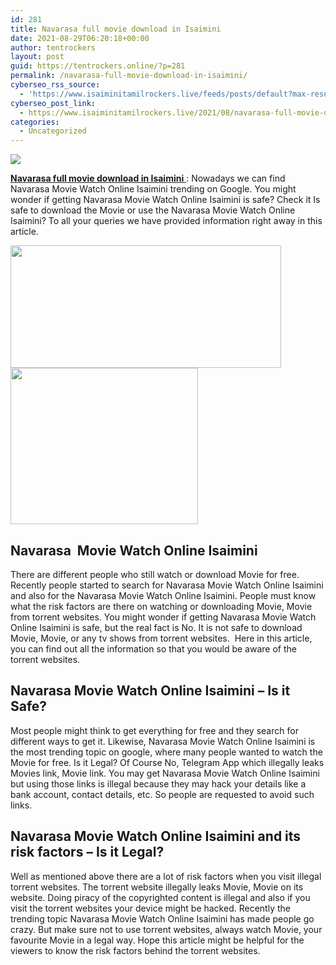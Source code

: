```yaml
---
id: 281
title: Navarasa full movie download in Isaimini
date: 2021-08-29T06:20:18+00:00
author: tentrockers
layout: post
guid: https://tentrockers.online/?p=281
permalink: /navarasa-full-movie-download-in-isaimini/
cyberseo_rss_source:
  - 'https://www.isaiminitamilrockers.live/feeds/posts/default?max-results=150&start-index=1'
cyberseo_post_link:
  - https://www.isaiminitamilrockers.live/2021/08/navarasa-full-movie-download-in-isaimini_6.html
categories:
  - Uncategorized
---
```

<div class="media_block">
  <img src="https://1.bp.blogspot.com/-6-iTZ8Lkb2U/YQzHyQHBNhI/AAAAAAAABGQ/HsS6wuDu4G4SLyoBYxYC5-wk5hNg8aaUwCLcBGAsYHQ/s72-w433-h196-c/navarasa%2B%25281%2529.jpg" class="media_thumbnail" />
</div>

<meta content="Navarasa full movie download in Isaimini &nbsp; : Nowadays we can find Navarasa Movie Watch Online Isaimini trending on Google. You might wonder ..." name="twitter:description" />

  


<center>
</center>

[**Navarasa full movie download in Isaimini**&nbsp;](https://www.tamilrockerz.online/navarasa-full-movie-download-in-tamilrockers/): Nowadays we can find Navarasa Movie Watch Online Isaimini trending on Google. You might wonder if getting Navarasa Movie Watch Online Isaimini is safe? Check it Is safe to download the Movie or use the Navarasa Movie Watch Online Isaimini? To all your queries we have provided information right away in this article.

<div class="separator">
  <a href="https://1.bp.blogspot.com/-6-iTZ8Lkb2U/YQzHyQHBNhI/AAAAAAAABGQ/HsS6wuDu4G4SLyoBYxYC5-wk5hNg8aaUwCLcBGAsYHQ/s809/navarasa%2B%25281%2529.jpg" imageanchor="1"><img loading="lazy" border="0" data-original-height="420" data-original-width="809" height="196" src="https://1.bp.blogspot.com/-6-iTZ8Lkb2U/YQzHyQHBNhI/AAAAAAAABGQ/HsS6wuDu4G4SLyoBYxYC5-wk5hNg8aaUwCLcBGAsYHQ/w433-h196/navarasa%2B%25281%2529.jpg" width="433" /></a>
</div>



<div class="separator">
  <a href="https://www.tamilrockerz.online/navarasa-full-movie-download-in-tamilrockers/" imageanchor="1"><img loading="lazy" border="0" data-original-height="250" data-original-width="300" height="250" src="https://1.bp.blogspot.com/-nfbzYVobUik/YMlpOerzdgI/AAAAAAAAA3Y/aAupsOUs_WMY6Lv7R1OtZhI6OqaRh-YAwCPcBGAYYCw/s0/e854879156f0849f3d27a89db88ed039.png" width="300" /></a>
</div>



## **Navarasa&nbsp; Movie Watch Online Isaimini**

There are different people who still watch or download Movie for free. Recently people started to search for Navarasa Movie Watch Online Isaimini and also for the Navarasa Movie Watch Online Isaimini. People must know what the risk factors are there on watching or downloading Movie, Movie from torrent websites. You might wonder if getting Navarasa Movie Watch Online Isaimini is safe, but the real fact is No. It is not safe to download Movie, Movie, or any tv shows from torrent websites.&nbsp; Here in this article, you can find out all the information so that you would be aware of the torrent websites.

## **Navarasa Movie Watch Online Isaimini** **&#8211;** <span>Is it Safe?</span>

Most people might think to get everything for free and they search for different ways to get it. Likewise, Navarasa Movie Watch Online Isaimini is the most trending topic on google, where many people wanted to watch the Movie for free. Is it Legal? Of Course No, Telegram App which illegally leaks Movies link, Movie link. You may get Navarasa Movie Watch Online Isaimini but using those links is illegal because they may hack your details like a bank account, contact details, etc. So people are requested to avoid such links.

## **Navarasa Movie Watch Online Isaimini and its risk factors** **&#8211; Is it Legal?**

Well as mentioned above there are a lot of risk factors when you visit illegal torrent websites. The torrent website illegally leaks Movie, Movie on its website. Doing piracy of the copyrighted content is illegal and also if you visit the torrent websites your device might be hacked. Recently the trending topic Navarasa Movie Watch Online Isaimini has made people go crazy. But make sure not to use torrent websites, always watch Movie, your favourite Movie in a legal way. Hope this article might be helpful for the viewers to know the risk factors behind the torrent websites.

<center>
</center>